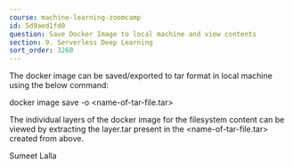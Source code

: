 ```yaml
---
course: machine-learning-zoomcamp
id: 5d9aed1fd0
question: Save Docker Image to local machine and view contents
section: 9. Serverless Deep Learning
sort_order: 3260
---
```


The docker image can be saved/exported to tar format in local machine using the below command:

docker image save <image-name> -o <name-of-tar-file.tar>

The individual layers of the docker image for the filesystem content can be viewed by extracting the layer.tar present in the <name-of-tar-file.tar> created from above.

Sumeet Lalla

